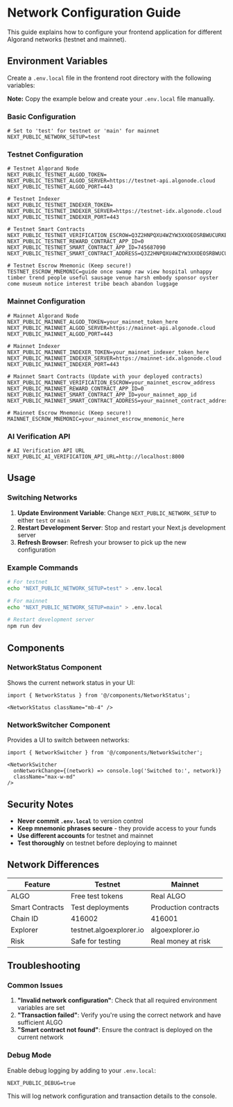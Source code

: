 # Network Configuration Guide

This guide explains how to configure your frontend application for different Algorand networks (testnet and mainnet).

## Environment Variables

Create a `.env.local` file in the frontend root directory with the following variables:

**Note:** Copy the example below and create your `.env.local` file manually.

### Basic Configuration

```env
# Set to 'test' for testnet or 'main' for mainnet
NEXT_PUBLIC_NETWORK_SETUP=test
```

### Testnet Configuration

```env
# Testnet Algorand Node
NEXT_PUBLIC_TESTNET_ALGOD_TOKEN=
NEXT_PUBLIC_TESTNET_ALGOD_SERVER=https://testnet-api.algonode.cloud
NEXT_PUBLIC_TESTNET_ALGOD_PORT=443

# Testnet Indexer
NEXT_PUBLIC_TESTNET_INDEXER_TOKEN=
NEXT_PUBLIC_TESTNET_INDEXER_SERVER=https://testnet-idx.algonode.cloud
NEXT_PUBLIC_TESTNET_INDEXER_PORT=443

# Testnet Smart Contracts
NEXT_PUBLIC_TESTNET_VERIFICATION_ESCROW=Q3Z2HNPQXU4WZYW3XXOEOSRBWUCURKBZTGYOEFVREWOX52QIHE7WELNECQ
NEXT_PUBLIC_TESTNET_REWARD_CONTRACT_APP_ID=0
NEXT_PUBLIC_TESTNET_SMART_CONTRACT_APP_ID=745687090
NEXT_PUBLIC_TESTNET_SMART_CONTRACT_ADDRESS=Q3Z2HNPQXU4WZYW3XXOEOSRBWUCURKBZTGYOEFVREWOX52QIHE7WELNECQ

# Testnet Escrow Mnemonic (Keep secure!)
TESTNET_ESCROW_MNEMONIC=guide once swamp raw view hospital unhappy timber trend people useful sausage venue harsh embody sponsor oyster come museum notice interest tribe beach abandon luggage
```

### Mainnet Configuration

```env
# Mainnet Algorand Node
NEXT_PUBLIC_MAINNET_ALGOD_TOKEN=your_mainnet_token_here
NEXT_PUBLIC_MAINNET_ALGOD_SERVER=https://mainnet-api.algonode.cloud
NEXT_PUBLIC_MAINNET_ALGOD_PORT=443

# Mainnet Indexer
NEXT_PUBLIC_MAINNET_INDEXER_TOKEN=your_mainnet_indexer_token_here
NEXT_PUBLIC_MAINNET_INDEXER_SERVER=https://mainnet-idx.algonode.cloud
NEXT_PUBLIC_MAINNET_INDEXER_PORT=443

# Mainnet Smart Contracts (Update with your deployed contracts)
NEXT_PUBLIC_MAINNET_VERIFICATION_ESCROW=your_mainnet_escrow_address
NEXT_PUBLIC_MAINNET_REWARD_CONTRACT_APP_ID=0
NEXT_PUBLIC_MAINNET_SMART_CONTRACT_APP_ID=your_mainnet_app_id
NEXT_PUBLIC_MAINNET_SMART_CONTRACT_ADDRESS=your_mainnet_contract_address

# Mainnet Escrow Mnemonic (Keep secure!)
MAINNET_ESCROW_MNEMONIC=your_mainnet_escrow_mnemonic_here
```

### AI Verification API

```env
# AI Verification API URL
NEXT_PUBLIC_AI_VERIFICATION_API_URL=http://localhost:8000
```

## Usage

### Switching Networks

1. **Update Environment Variable**: Change `NEXT_PUBLIC_NETWORK_SETUP` to either `test` or `main`
2. **Restart Development Server**: Stop and restart your Next.js development server
3. **Refresh Browser**: Refresh your browser to pick up the new configuration

### Example Commands

```bash
# For testnet
echo "NEXT_PUBLIC_NETWORK_SETUP=test" > .env.local

# For mainnet
echo "NEXT_PUBLIC_NETWORK_SETUP=main" > .env.local

# Restart development server
npm run dev
```

## Components

### NetworkStatus Component

Shows the current network status in your UI:

```tsx
import { NetworkStatus } from '@/components/NetworkStatus';

<NetworkStatus className="mb-4" />
```

### NetworkSwitcher Component

Provides a UI to switch between networks:

```tsx
import { NetworkSwitcher } from '@/components/NetworkSwitcher';

<NetworkSwitcher 
  onNetworkChange={(network) => console.log('Switched to:', network)}
  className="max-w-md"
/>
```

## Security Notes

- **Never commit `.env.local`** to version control
- **Keep mnemonic phrases secure** - they provide access to your funds
- **Use different accounts** for testnet and mainnet
- **Test thoroughly** on testnet before deploying to mainnet

## Network Differences

| Feature | Testnet | Mainnet |
|---------|---------|---------|
| ALGO | Free test tokens | Real ALGO |
| Smart Contracts | Test deployments | Production contracts |
| Chain ID | 416002 | 416001 |
| Explorer | testnet.algoexplorer.io | algoexplorer.io |
| Risk | Safe for testing | Real money at risk |

## Troubleshooting

### Common Issues

1. **"Invalid network configuration"**: Check that all required environment variables are set
2. **"Transaction failed"**: Verify you're using the correct network and have sufficient ALGO
3. **"Smart contract not found"**: Ensure the contract is deployed on the current network

### Debug Mode

Enable debug logging by adding to your `.env.local`:

```env
NEXT_PUBLIC_DEBUG=true
```

This will log network configuration and transaction details to the console.

